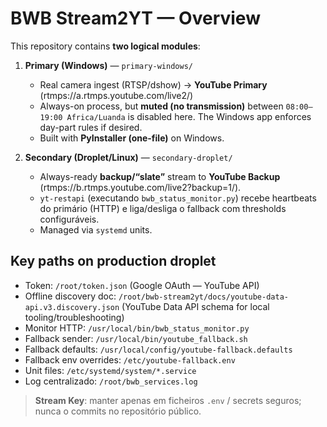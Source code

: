 # BWB Stream2YT — Overview

This repository contains **two logical modules**:

1) **Primary (Windows)** — `primary-windows/`
   - Real camera ingest (RTSP/dshow) → **YouTube Primary** (rtmps://a.rtmps.youtube.com/live2/<KEY>)
   - Always-on process, but **muted (no transmission)** between `08:00–19:00 Africa/Luanda` is disabled here. The Windows app enforces day-part rules if desired.
   - Built with **PyInstaller (one-file)** on Windows.

2) **Secondary (Droplet/Linux)** — `secondary-droplet/`
   - Always-ready **backup/“slate”** stream to **YouTube Backup** (rtmps://b.rtmps.youtube.com/live2?backup=1/<KEY>).
   - `yt-restapi` (executando `bwb_status_monitor.py`) recebe heartbeats do primário (HTTP) e liga/desliga o fallback com thresholds configuráveis.
   - Managed via `systemd` units.


## Key paths on production droplet

- Token: `/root/token.json` (Google OAuth — YouTube API)
- Offline discovery doc: `/root/bwb-stream2yt/docs/youtube-data-api.v3.discovery.json` (YouTube Data API schema for local tooling/troubleshooting)
- Monitor HTTP: `/usr/local/bin/bwb_status_monitor.py`
- Fallback sender: `/usr/local/bin/youtube_fallback.sh`
- Fallback defaults: `/usr/local/config/youtube-fallback.defaults`
- Fallback env overrides: `/etc/youtube-fallback.env`
- Unit files: `/etc/systemd/system/*.service`
- Log centralizado: `/root/bwb_services.log`

> **Stream Key**: manter apenas em ficheiros `.env` / secrets seguros; nunca o commits no repositório público.
